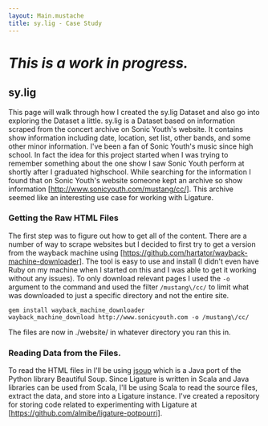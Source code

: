 ```yaml
---
layout: Main.mustache
title: sy.lig - Case Study
---
```


# *This is a work in progress.*

## sy.lig

This page will walk through how I created the sy.lig Dataset and also go into exploring the Dataset a little.
sy.lig is a Dataset based on information scraped from the concert archive on Sonic Youth's website.
It contains show information including date, location, set list, other bands, and some other minor information.
I've been a fan of Sonic Youth's music since high school.
In fact the idea for this project started when I was trying to remember something about the
one show I saw Sonic Youth perform at shortly after I graduated highschool.
While searching for the information I found that on Sonic Youth's website someone kept an archive so show information [http://www.sonicyouth.com/mustang/cc/].
This archive seemed like an interesting use case for working with Ligature.

### Getting the Raw HTML Files

The first step was to figure out how to get all of the content.
There are a number of way to scrape websites but I decided to first try to get a version from the wayback machine using [https://github.com/hartator/wayback-machine-downloader].
The tool is easy to use and install (I didn't even have Ruby on my machine when I started on this and I was able to get it working without any issues).
To only download relevant pages I used the `-o` argument to the command and used the filter `/mustang\/cc/` to limit what was downloaded to just a specific directory and not the entire site.

```
gem install wayback_machine_downloader
wayback_machine_download http://www.sonicyouth.com -o /mustang\/cc/
```

The files are now in ./website/ in whatever directory you ran this in.

### Reading Data from the Files.

To read the HTML files in I'll be using [jsoup]() which is a Java port of the Python library Beautiful Soup.
Since Ligature is written in Scala and Java libraries can be used from Scala, I'll be using Scala to read the source files, extract the data, and store into a Ligature instance.
I've created a repository for storing code related to experimenting with Ligature at [https://github.com/almibe/ligature-potpourri].
